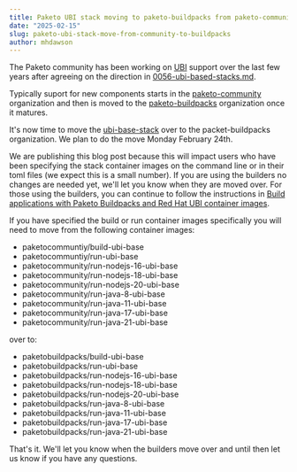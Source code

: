 ```yaml
---
title: Paketo UBI stack moving to paketo-buildpacks from paketo-community
date: "2025-02-15"
slug: paketo-ubi-stack-move-from-community-to-buildpacks
author: mhdawson
---
```


The Paketo community has been working on [UBI](https://www.redhat.com/en/blog/introducing-red-hat-universal-base-image)
support over the last few years after agreeing on the direction in
[0056-ubi-based-stacks.md](https://github.com/paketo-buildpacks/rfcs/blob/main/text/0056-ubi-based-stacks.md).

Typically suport for new components starts in the
[paketo-community](https://github.com/paketo-community) organization and then is moved to the
[paketo-buildpacks](https://github.com/paketo-buildpacks) organization once it matures.

It's now time to move the [ubi-base-stack](https://github.com/paketo-community/ubi-base-stack) over
to the packet-buildpacks organization. We plan to do the move Monday February 24th.

We are publishing this blog post because this will impact users who have been specifying the stack container
images on the command line or in their toml files (we expect this is a small number). If you are
using the builders no changes are needed yet, we'll let you know when they are moved over.
For those using the builders, you can continue to follow the instructions in
[Build applications with Paketo Buildpacks and Red Hat UBI container images](https://developers.redhat.com/articles/2024/06/18/build-applications-paketo-buildpacks-and-red-hat-ubi-container-images).

If you have specified the build or run container images specifically you will need to move from the following
container images:

* paketocommuntiy/build-ubi-base
* paketocommuntiy/run-ubi-base
* paketocommunity/run-nodejs-16-ubi-base
* paketocommunity/run-nodejs-18-ubi-base
* paketocommunity/run-nodejs-20-ubi-base
* paketocommunity/run-java-8-ubi-base
* paketocommunity/run-java-11-ubi-base
* paketocommunity/run-java-17-ubi-base
* paketocommunity/run-java-21-ubi-base

over to:

* paketobuildpacks/build-ubi-base
* paketobuildpacks/run-ubi-base
* paketobuildpacks/run-nodejs-16-ubi-base
* paketobuildpacks/run-nodejs-18-ubi-base
* paketobuildpacks/run-nodejs-20-ubi-base
* paketobuildpacks/run-java-8-ubi-base
* paketobuildpacks/run-java-11-ubi-base
* paketobuildpacks/run-java-17-ubi-base
* paketobuildpacks/run-java-21-ubi-base


That's it. We'll let you know when the builders move over and until then let us know if you
have any questions.
